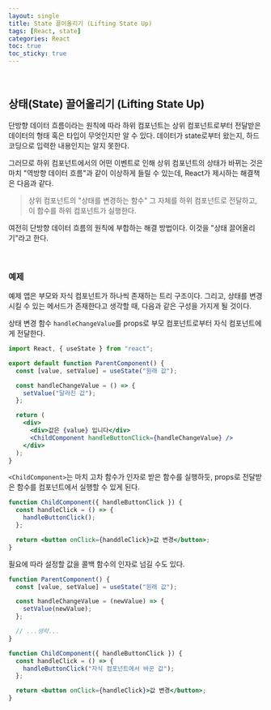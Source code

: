 ```yaml
---
layout: single
title: State 끌어올리기 (Lifting State Up)
tags: [React, state]
categories: React
toc: true
toc_sticky: true
---
```


<br/>

## 상태(State) 끌어올리기 (Lifting State Up)

단방향 데이터 흐름이라는 원칙에 따라 하위 컴포넌트는 상위 컴포넌트로부터 전달받은 데이터의 형태 혹은 타입이 무엇인지만 알 수 있다. 데이터가 state로부터 왔는지, 하드코딩으로 입력한 내용인지는 알지 못한다.<br/>

그러므로 하위 컴포넌트에서의 어떤 이벤트로 인해 상위 컴포넌트의 상태가 바뀌는 것은 마치 "역방향 데이터 흐름"과 같이 이상하게 들릴 수 있는데, React가 제시하는 해결책은 다음과 같다.<br/>

> 상위 컴포넌트의 "상태를 변경하는 함수" 그 자체를 하위 컴포넌트로 전달하고, 이 함수를 하위 컴포넌트가 실행한다.

여전히 단방향 데이터 흐름의 원칙에 부합하는 해결 방법이다. 이것을 "상태 끌어올리기"라고 한다.

<br/>

### 예제

예제 앱은 부모와 자식 컴포넌트가 하나씩 존재하는 트리 구조이다. 그리고, 상태를 변경시킬 수 있는 메서드가 존재한다고 생각할 때, 다음과 같은 구성을 가지게 될 것이다.<br/>

상태 변경 함수 `handleChangeValue`를 props로 부모 컴포넌트로부터 자식 컴포넌트에게 전달한다.

```jsx
import React, { useState } from "react";

export default function ParentComponent() {
  const [value, setValue] = useState("원래 값");

  const handleChangeValue = () => {
    setValue("달라진 값");
  };

  return (
    <div>
      <div>값은 {value} 입니다</div>
      <ChildComponent handleButtonClick={handleChangeValue} />
    </div>
  );
}
```

`<ChildComponent>`는 마치 고차 함수가 인자로 받은 함수를 실행하듯, props로 전달받은 함수를 컴포넌트에서 실행할 수 있게 된다.

```jsx
function ChildComponent({ handleButtonClick }) {
  const handleClick = () => {
    handleButtonClick();
  };

  return <button onClick={handdleClick}>값 변경</button>;
}
```

필요에 따라 설정할 값을 콜백 함수의 인자로 넘길 수도 있다.

```jsx
function ParentComponent() {
  const [value, setValue] = useState("원래 값");

  const handleChangeValue = (newValue) => {
    setValue(newValue);
  };

  // ...생략...
}

function ChildComponent({ handleButtonClick }) {
  const handleClick = () => {
    handleButtonClick("자식 컴포넌트에서 바꾼 값");
  };

  return <button onClick={handleClick}>값 변경</button>;
}
```

<br/>
